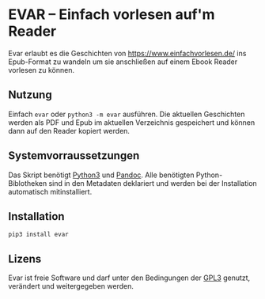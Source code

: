 EVAR – Einfach vorlesen auf'm Reader
====================================

Evar erlaubt es die Geschichten von <https://www.einfachvorlesen.de/> ins Epub-Format zu wandeln um sie anschließen auf einem Ebook Reader vorlesen zu können.

Nutzung
-------

Einfach `evar` oder `python3 -m evar` ausführen. Die aktuellen Geschichten werden als PDF und Epub im aktuellen Verzeichnis gespeichert und können dann auf den Reader kopiert werden.

Systemvorraussetzungen
----------------------

Das Skript benötigt [Python3](https://www.python.org/) und [Pandoc](https://pandoc.org/).
Alle benötigten Python-Biblotheken sind in den Metadaten deklariert und werden bei der Installation automatisch mitinstalliert.

Installation
------------

`pip3 install evar`

Lizens
------

Evar ist freie Software und darf unter den Bedingungen der [GPL3](COPYING) genutzt, verändert und weitergegeben werden.
